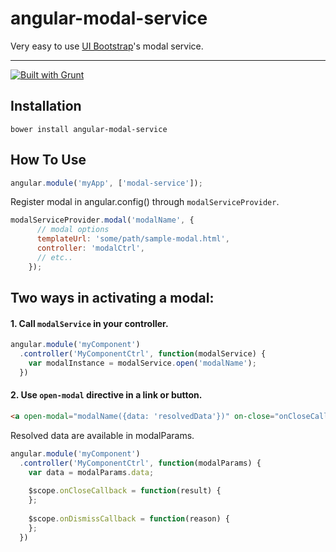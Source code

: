 # angular-modal-service
Very easy to use [UI Bootstrap](https://github.com/angular-ui/bootstrap)'s modal service.

***

[![Built with Grunt](https://cdn.gruntjs.com/builtwith.png)](http://gruntjs.com/)

## Installation

`bower install angular-modal-service`

## How To Use

```javascript
angular.module('myApp', ['modal-service']);
```

Register modal in angular.config() through `modalServiceProvider`.

```javascript
modalServiceProvider.modal('modalName', {
      // modal options
      templateUrl: 'some/path/sample-modal.html',
      controller: 'modalCtrl',
      // etc..
    });
```

## Two ways in activating a modal:

#### 1. Call `modalService` in your controller.
```javascript
angular.module('myComponent')
  .controller('MyComponentCtrl', function(modalService) {
    var modalInstance = modalService.open('modalName');
  })
```

#### 2. Use `open-modal` directive in a link or button.
```html
<a open-modal="modalName({data: 'resolvedData'})" on-close="onCloseCallback(result)" on-dismiss="onDismissCallback(reason)"></a>
```
Resolved data are available in modalParams.
```javascript
angular.module('myComponent')
  .controller('MyComponentCtrl', function(modalParams) {
    var data = modalParams.data;
    
    $scope.onCloseCallback = function(result) {
    };
    
    $scope.onDismissCallback = function(reason) {
    };
  })
```
